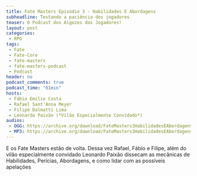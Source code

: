 ```yaml
---
title: Fate Masters Episódio 3 - Habilidades E Abordagens
subheadline: Testando a paciência dos jogadores
teaser: O Podcast dos Algozes dos Jogadores!
layout: post
categories:
 - RPG
tags:
 - Fate
 - Fate-Core
 - fate-masters
 - fate-masters-podcast
 - Podcast
header: no
podcast_comments: true 
podcast_time: "61min"
hosts:
 - Fábio Emilio Costa
 - Rafael Sant'Anna Meyer
 - Filipe Dalmatti Lima
 - Leonardo Paixão (*Vilão Especialmente Convidado*)
audios:
 - OGG: https://archive.org/download/FateMasters3HabilidadesEAbordagens/Fate%20Masters%20%233%20-%20Habilidades%20e%20abordagens.ogg
 - MP3: https://archive.org/download/FateMasters3HabilidadesEAbordagens/Fate%20Masters%20%233%20-%20Habilidades%20e%20abordagens.mp3
---
```


E os  Fate Masters estão de  volta. Dessa vez Rafael,  Fábio e Filipe,
além  do vilão  especialmente  convidado Leonardo  Paixão dissecam  as
mecânicas de  Habilidades, Perícias, Abordagens,  e como lidar  com as
possíveis apelações


